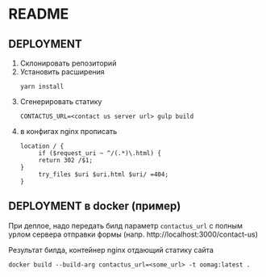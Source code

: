 # README

## DEPLOYMENT
1. Склонировать репозиторий
2. Установить расширения 
   ```
   yarn install
3. Сгенерировать статику
   ```
   CONTACTUS_URL=<contact us server url> gulp build
3. в конфигах nginx прописать
   ```
   location / {
        if ($request_uri ~ ^/(.*)\.html) {
        return 302 /$1;
   }
        try_files $uri $uri.html $uri/ =404;
   }

## DEPLOYMENT в docker (пример)

При деплое, надо передать билд параметр `contactus_url` с полным урлом 
сервера отправки формы (напр. http://localhost:3000/contact-us) 

Результат билда, контейнер nginx отдающий статику сайта 

```
docker build --build-arg contactus_url=<some_url> -t oomag:latest .
```
